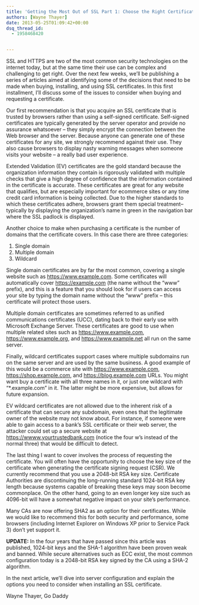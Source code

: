 ```yaml
---
title: 'Getting the Most Out of SSL Part 1: Choose the Right Certificate'
authors: [Wayne Thayer]
date: 2013-05-25T01:09:42+00:00
dsq_thread_id:
  - 1958468420


---
```

SSL and HTTPS are two of the most common security technologies on the internet today, but at the same time their use can be complex and challenging to get right. Over the next few weeks, we&rsquo;ll be publishing a series of articles aimed at identifying some of the decisions that need to be made when buying, installing, and using SSL certificates. In this first installment, I&rsquo;ll discuss some of the issues to consider when buying and requesting a certificate.

Our first recommendation is that you acquire an SSL certificate that is trusted by browsers rather than using a self-signed certificate. Self-signed certificates are typically generated by the server operator and provide no assurance whatsoever &ndash; they simply encrypt the connection between the Web browser and the server. Because anyone can generate one of these certificates for any site, we strongly recommend against their use. They also cause browsers to display nasty warning messages when someone visits your website &ndash; a really bad user experience.

Extended Validation (EV) certificates are the gold standard because the organization information they contain is rigorously validated with multiple checks that give a high degree of confidence that the information contained in the certificate is accurate. These certificates are great for any website that qualifies, but are especially important for ecommerce sites or any time credit card information is being collected. Due to the higher standards to which these certificates adhere, browsers grant them special treatment&#8211;typically by displaying the organization&rsquo;s name in green in the navigation bar where the SSL padlock is displayed.

Another choice to make when purchasing a certificate is the number of domains that the certificate covers. In this case there are three categories:

1. Single domain
2. Multiple domain
3. Wildcard

Single domain certificates are by far the most common, covering a single website such as https://www.example.com. Some certificates will automatically cover https://example.com (the name without the &ldquo;www&rdquo; prefix), and this is a feature that you should look for if users can access your site by typing the domain name without the &ldquo;www&rdquo; prefix &ndash; this certificate will protect those users.

Multiple domain certificates are sometimes referred to as unified communications certificates (UCC), dating back to their early use with Microsoft Exchange Server. These certificates are good to use when multiple related sites such as https://www.example.com, https://www.example.org, and https://www.example.net all run on the same server.

Finally, wildcard certificates support cases where multiple subdomains run on the same server and are used by the same business. A good example of this would be a commerce site with https://www.example.com, https://shop.example.com, and https://blog.example.com URLs. You might want buy a certificate with all three names in it, or just one wildcard with &ldquo;*.example.com&rdquo; in it. The latter might be more expensive, but allows for future expansion.

EV wildcard certificates are not allowed due to the inherent risk of a certificate that can secure any subdomain, even ones that the legitimate owner of the website may not know about. For instance, if someone were able to gain access to a bank&rsquo;s SSL certificate or their web server, the attacker could set up a secure website at https://wwww.yourtrustedbank.com (notice the four w&rsquo;s instead of the normal three) that would be difficult to detect.

The last thing I want to cover involves the process of requesting the certificate. You will often have the opportunity to choose the key size of the certificate when generating the certificate signing request (CSR). We currently recommend that you use a 2048-bit RSA key size. Certificate Authorities are discontinuing the long-running standard 1024-bit RSA key length because systems capable of breaking these keys may soon become commonplace. On the other hand, going to an even longer key size such as 4096-bit will have a somewhat negative impact on your site&rsquo;s performance.

Many CAs are now offering SHA2 as an option for their certificates. While we would like to recommend this for both security and performance, some browsers (including Internet Explorer on Windows XP prior to Service Pack 3) don&rsquo;t yet support it.

**UPDATE:** In the four years that have passed since this article was published, 1024-bit keys and the SHA-1 algorithm have been proven weak and banned. While secure alternatives such as ECC exist, the most common configuration today is a 2048-bit RSA key signed by the CA using a SHA-2 algorithm.

In the next article, we&rsquo;ll dive into server configuration and explain the options you need to consider when installing an SSL certificate.

Wayne Thayer, Go Daddy